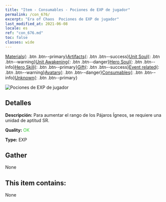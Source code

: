 ```yaml
---
title: "Item - Consumables - Pociones de EXP de jugador"
permalink: /con_676/
excerpt: "Era of Chaos  Pociones de EXP de jugador"
last_modified_at: 2021-06-08
locale: es
ref: "con_676.md"
toc: false
classes: wide
---
```

 [Materials](/ItemsES/){: .btn .btn--primary}[Artifacts](/ItemsES/Artifacts/){: .btn .btn--success}[Unit Soul](/ItemsES/UnitSoul/){: .btn .btn--warning}[Unit Awakening](/ItemsES/UnitAwakening/){: .btn .btn--danger}[Hero Soul](/ItemsES/HeroSoul/){: .btn .btn--info}[Hero Skill](/ItemsES/HeroSkill/){: .btn .btn--primary}[Gift](/ItemsES/Gift/){: .btn .btn--success}[Event related](/ItemsES/Events/){: .btn .btn--warning}[Avatars](/ItemsES/Avatars/){: .btn .btn--danger}[Consumables](/ItemsES/Consumables/){: .btn .btn--info}[Unknown](/ItemsES/Unknown/){: .btn .btn--primary}

 ![Pociones de EXP de jugador](/images/t/i_501.png)

## Detalles
 **Descripción:** Para aumentar el rango de los Pájaros Ígneos, se requiere una unidad de aptitud SR.

 **Quality:** <span style="color: #32CD32">OK</span>

 **Type:** EXP

## Gather

  None

## This item contains:

  None


